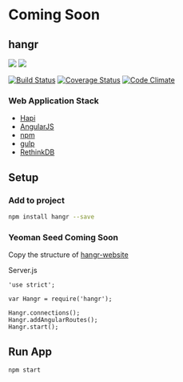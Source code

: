 # Coming Soon

## hangr

[![](https://img.shields.io/npm/v/hangr.svg)](https://www.npmjs.com/package/hangr)
[![](https://img.shields.io/npm/l/hangr.svg)]()

[![Build Status](https://travis-ci.org/hangr/hangr.svg?branch=master)](https://travis-ci.org/hangr/hangr)
[![Coverage Status](https://coveralls.io/repos/hangr/hangr/badge.svg?branch=master&service=github)](https://coveralls.io/github/hangr/hangr?branch=master)
[![Code Climate](https://codeclimate.com/github/hangr/hangr/badges/gpa.svg)](https://codeclimate.com/github/hangr/hangr)

### Web Application Stack

* [Hapi](http://hapijs.com)
* [AngularJS](https://angularjs.org)
* [npm](https://www.npmjs.com)
* [gulp](http://gulpjs.com)
* [RethinkDB](https://www.rethinkdb.com)


## Setup

### Add to project
```bash
npm install hangr --save
```

### Yeoman Seed Coming Soon
Copy the structure of [hangr-website](https://github.com/hangr/hangr-website)

Server.js

```node
'use strict';

var Hangr = require('hangr');

Hangr.connections();
Hangr.addAngularRoutes();
Hangr.start();
```

## Run App
```bash
npm start
```
